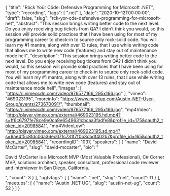 {
  "title": "Röck Yoür Cöde: Defensive Programming for Microsoft .NET",
  "type": "recording",
  "tags": [
    ".net"
  ],
  "date": "2020-10-12T00:00:00",
  "draft": false,
  "slug": "rck-yor-cde-defensive-programming-for-microsoft-net",
  "abstract": "This session brings writing better code to the next level. Do you enjoy receiving bug tickets from QA? I didn’t think you would, so this session will provide solid practices that I have been using for most of my programming career to check-in to source only rock-solid code. You will learn my #1 mantra, along with over 13 rules, that I use while writing code that allows me to write new code (features) and stay out of maintenance mode hell",
  "description": "This session brings writing better code to the next level. Do you enjoy receiving bug tickets from QA? I didn’t think you would, so this session will provide solid practices that I have been using for most of my programming career to check-in to source only rock-solid code. You will learn my #1 mantra, along with over 13 rules, that I use while writing code that allows me to write new code (features) and stay out of maintenance mode hell",
  "images": [
    "https://i.vimeocdn.com/video/976577166_295x166.jpg"
  ],
  "vimeo": "469023195",
  "moreinfo": "https://www.meetup.com/Austin-NET-User-Group/events/273670091/",
  "thumbnail": "https://i.vimeocdn.com/video/976577166_295x166.jpg",
  "mp4Video": "http://player.vimeo.com/external/469023195.hd.mp4?s=ff6c6797fe78ce9e0ca9e6549631cbcaa3fadfe8&profile_id=175&oauth2_token_id=20985841",
  "mp4VideoLow": "http://player.vimeo.com/external/469023195.sd.mp4?s=9ae4f5c8fdc0da36ec071c731f7f0b3cbdf402b7&profile_id=165&oauth2_token_id=20985841",
  "recordingID": 1037,
  "speakers": [
    {
      "name": "David McCarter",
      "slug": "david-mccarter",
      "bio": "<p>David McCarter is a Microsoft MVP (Most Valuable Professional), C# Corner MVP, solutions architect, speaker, consultant, professional code reviewer and interviewer in San Diego, California.</p>",
      "count": 3
    }
  ],
  "ugtvtags": [
    {
      "name": ".net",
      "slug": "net",
      "count": 11
    }
  ],
  "meetups": [
    {
      "name": "Austin .NET UG",
      "slug": "austin-net-ug",
      "count": 53
    }
  ]
}